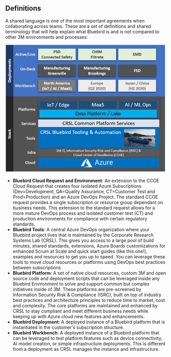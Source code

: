 ## Definitions

A shared language is one of the most important agreements when collaborating across teams. These are a set of definitions and shared terminology that will help explain what Bluebird is and is not compared to other 3M environments and processes:

![Bluebird Terminology](../assets/images/bluebird-terminology.png)

* **Bluebird Cloud Request and Environment**: An extension to the CCOE Cloud Request that creates four isolated Azure Subscriptions (Dev=Development, QA=Quality Assurance, CT=Customer Test and Prod=Production) and an Azure DevOps Project. The standard CCOE request provides a single subscription or resource group dependant on business needs. This extension to the standard request allows for a more mature DevOps process and isolated customer test (CT) and production environments for compliance with certain regulatory standards.
* **Bluebird Tools**: A central Azure DevOps organization where your Bluebird project lives that is maintained by the Corporate Research Systems Lab (CRSL). This gives you access to a large pool of build minutes, shared standards, extensions, Azure Boards customizations for enhanced Scrum at Scale and quick start guides (like this one!), examples and resources to get you up to speed. You can leverage these tools to move cloud resources or platforms using DevOps best practices between subscriptions
* **Bluebird Platform**: A set of native cloud resources, custom 3M and open source code and deployment scripts that can be leveraged inside any Bluebird Environment to solve and support common but complex initiatives inside of 3M. These platforms are pre-screened by Information Security Risk & Compliance (ISRC), built on top of industry best practices and architecture principles to reduce time to market, cost and complexity. The core platforms are maintained and enhanced by CRSL to stay compliant and meet different business needs while keeping up with Azure cloud new features and enhancements.
* **Bluebird Deployment**: A deployed instance of a Bluebird platform that is instantiated in the customer's subscription structure.
* **Bluebird Workbench**: A deployed instance of a Bluebird platform that can be leveraged to test platform features such as device connectivity, AI model creation, or simple infrastructure deployments. This is different from a deployment as CRSL manages the instance and infrastructure.